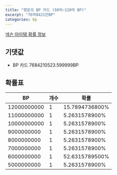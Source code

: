 ```yaml
---
title: "행운의 BP 카드 (50억~120억 BP)"
excerpt: "76억8421만BP"
categories: bp
---
```

[넥슨 아이템 확률 정보](http://iteminfo.nexon.com/probability/fo4?sn=7223)

## 기댓값
  - BP 카드 7684210523.599999BP

## 확률표

|BP|개수|확률|
|---|---|---|
|12000000000|1|15.7894736800%|
|11000000000|1|5.2631578900%|
|10000000000|1|5.2631578900%|
|9000000000|1|5.2631578900%|
|8000000000|1|5.2631578900%|
|7000000000|1|5.2631578900%|
|6000000000|1|52.6315789500%|
|5000000000|1|5.2631578900%|
